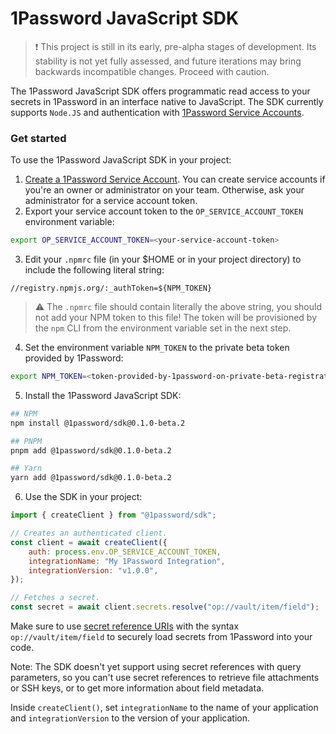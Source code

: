 # 1Password JavaScript SDK

> ❗ This project is still in its early, pre-alpha stages of development. Its stability is not yet fully assessed, and future iterations may bring backwards incompatible changes. Proceed with caution.

The 1Password JavaScript SDK offers programmatic read access to your secrets in 1Password in an interface native to JavaScript. The SDK currently supports `Node.JS` and authentication with [1Password Service Accounts](https://developer.1password.com/docs/service-accounts/).

### Get started

To use the 1Password JavaScript SDK in your project:

1. [Create a 1Password Service Account](https://developer.1password.com/docs/service-accounts/get-started/#create-a-service-account). You can create service accounts if you're an owner or administrator on your team. Otherwise, ask your administrator for a service account token.
2. Export your service account token to the `OP_SERVICE_ACCOUNT_TOKEN` environment variable:

```bash
export OP_SERVICE_ACCOUNT_TOKEN=<your-service-account-token>
```

3. Edit your `.npmrc` file (in your $HOME or in your project directory) to include the following literal string: 

```
//registry.npmjs.org/:_authToken=${NPM_TOKEN}
```

> ⚠️ The `.npmrc` file should contain literally the above string, you should not add your NPM token to this file! The token will be provisioned by the `npm` CLI from the environment variable set in the next step.

4. Set the environment variable `NPM_TOKEN` to the private beta token provided by 1Password:

```bash
export NPM_TOKEN=<token-provided-by-1password-on-private-beta-registration>
```

5. Install the 1Password JavaScript SDK:

```bash
## NPM
npm install @1password/sdk@0.1.0-beta.2
```

```bash
## PNPM
pnpm add @1password/sdk@0.1.0-beta.2
```

```bash
## Yarn
yarn add @1password/sdk@0.1.0-beta.2
```

6. Use the SDK in your project:

```js
import { createClient } from "@1password/sdk";

// Creates an authenticated client.
const client = await createClient({
    auth: process.env.OP_SERVICE_ACCOUNT_TOKEN,
    integrationName: "My 1Password Integration",
    integrationVersion: "v1.0.0",
});

// Fetches a secret.
const secret = await client.secrets.resolve("op://vault/item/field");
```

Make sure to use [secret reference URIs](https://developer.1password.com/docs/cli/secret-references/) with the syntax `op://vault/item/field` to securely load secrets from 1Password into your code. 

Note: The SDK doesn't yet support using secret references with query parameters, so you can't use secret references to retrieve file attachments or SSH keys, or to get more information about field metadata.

Inside `createClient()`, set `integrationName` to the name of your application and `integrationVersion` to the version of your application.
